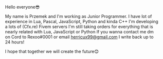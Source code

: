Hello everyone😎

My name is Przemek and I'm working as Junior Programmer.
I have lot of experience in Lua, Pascal, JavaScript, Python and kinda C++
I'm developing a lots of (Cfx.re) Fivem servers
I'm still taking orders for everything that is nearly related with Lua, JavaScript or Python
If you wanna contact me dm on Cord to Rexoo#0001 or email herricux99@gmail.com
I write back up to 24 hours!

I hope that together we will create the future😊
